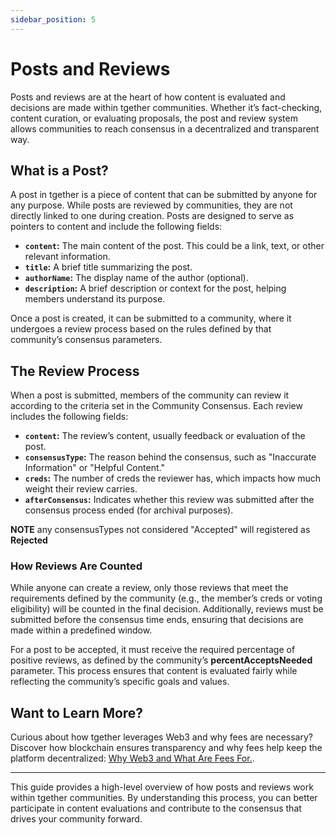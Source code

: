 ```yaml
---
sidebar_position: 5
---
```

# Posts and Reviews

Posts and reviews are at the heart of how content is evaluated and decisions are made within tgether communities. Whether it’s fact-checking, content curation, or evaluating proposals, the post and review system allows communities to reach consensus in a decentralized and transparent way.

## What is a Post?

A post in tgether is a piece of content that can be submitted by anyone for any purpose. While posts are reviewed by communities, they are not directly linked to one during creation. Posts are designed to serve as pointers to content and include the following fields:

- **`content`:** The main content of the post. This could be a link, text, or other relevant information.
- **`title`:** A brief title summarizing the post.
- **`authorName`:** The display name of the author (optional).
- **`description`:** A brief description or context for the post, helping members understand its purpose.

Once a post is created, it can be submitted to a community, where it undergoes a review process based on the rules defined by that community’s consensus parameters.

## The Review Process

When a post is submitted, members of the community can review it according to the criteria set in the Community Consensus. Each review includes the following fields:

- **`content`:** The review’s content, usually feedback or evaluation of the post.
- **`consensusType`:** The reason behind the consensus, such as "Inaccurate Information" or "Helpful Content."
- **`creds`:** The number of creds the reviewer has, which impacts how much weight their review carries.
- **`afterConsensus`:** Indicates whether this review was submitted after the consensus process ended (for archival purposes).

**NOTE** any consensusTypes not considered "Accepted" will registered as **Rejected**

### How Reviews Are Counted

While anyone can create a review, only those reviews that meet the requirements defined by the community (e.g., the member’s creds or voting eligibility) will be counted in the final decision. Additionally, reviews must be submitted before the consensus time ends, ensuring that decisions are made within a predefined window.

For a post to be accepted, it must receive the required percentage of positive reviews, as defined by the community’s **percentAcceptsNeeded** parameter. This process ensures that content is evaluated fairly while reflecting the community’s specific goals and values.

## Want to Learn More?

Curious about how tgether leverages Web3 and why fees are necessary? Discover how blockchain ensures transparency and why fees help keep the platform decentralized: [Why Web3 and What Are Fees For.](./web3-and-fees).

---

This guide provides a high-level overview of how posts and reviews work within tgether communities. By understanding this process, you can better participate in content evaluations and contribute to the consensus that drives your community forward.

